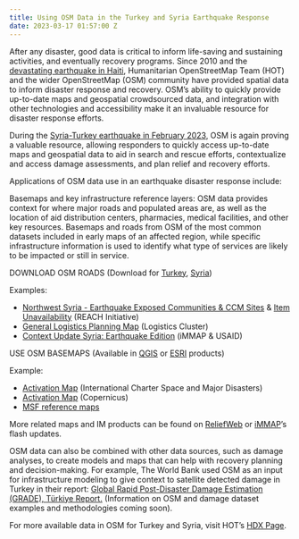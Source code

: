 ```yaml
---
title: Using OSM Data in the Turkey and Syria Earthquake Response
date: 2023-03-17 01:57:00 Z
---
```


After any disaster, good data is critical to inform life-saving and sustaining activities, and eventually recovery programs. Since 2010 and the [devastating earthquake in Haiti](https://www.hotosm.org/projects/haiti_), Humanitarian OpenStreetMap Team (HOT) and the wider OpenStreetMap (OSM) community have provided spatial data to inform disaster response and recovery.  OSM’s ability to quickly provide up-to-date maps and geospatial crowdsourced data, and integration with other technologies and accessibility make it an invaluable resource for disaster response efforts.

During the [Syria-Turkey earthquake in February 2023](https://reliefweb.int/disaster/eq-2023-000015-tur), OSM is again proving a valuable resource, allowing responders to quickly access up-to-date maps and geospatial data to aid in search and rescue efforts, contextualize and access damage assessments, and plan relief and recovery efforts. 

Applications of OSM data use in an earthquake disaster response include:

Basemaps and key infrastructure reference layers: OSM data provides context for where major roads and populated areas are, as well as the location of aid distribution centers, pharmacies, medical facilities, and other key resources. Basemaps and roads from OSM of the most common datasets included in early maps of an affected region, while specific infrastructure information is used to identify what type of services are likely to be impacted or still in service. 

DOWNLOAD OSM ROADS (Download for [Turkey](https://data.humdata.org/dataset/hotosm_tur_roads), [Syria](https://data.humdata.org/dataset/hotosm_syr_roads))

Examples:
* [Northwest Syria - Earthquake Exposed Communities & CCM Sites](https://www.impact-initiatives.org/wp-content/uploads/2023/02/REACH_SYR_Northwest_Syria_Earthquake_Exposed_Communities_Population_CCCM_09Feb2023.png) & [Item Unavailability](https://www.impact-initiatives.org/what-we-do/news/turkiye-and-syria-emergency-response-activated-following-two-powerful-earthquakes/) (REACH Initiative)
* [General Logistics Planning Map](https://reliefweb.int/map/syrian-arab-republic/syrian-arab-republic-turkiye-general-logistics-planning-map-07-february-2023) (Logistics Cluster)
* [Context Update Syria: Earthquake Edition](https://immap.org/wp-content/uploads/2016/12/iMMAP_February-Context-Update_Syria_Earthquake-Edition.pdf) (iMMAP & USAID)

USE OSM BASEMAPS (Available in [QGIS](https://plugins.qgis.org/plugins/quick_map_services/) or [ESRI](https://www.arcgis.com/home/item.html?id=fae788aa91e54244b161b59725dcbb2a) products) 

Example:
* [Activation Map](https://reliefweb.int/map/turkiye/activation-797-call-919-earthquakes-turkey-idana-aoi-id-31-observed-pleides-1a-image-09-february-2023) (International Charter Space and Major Disasters)
* [Activation Map](https://emergency.copernicus.eu/mapping/sites/default/files/thumbnails/EMSR648-AEM-1676306112-r10-v2.jpg) (Copernicus) 
* [MSF reference maps](https://geo.msf.org/catalogue/01XYJBTB3AEA3VVAF5OZAIQ5UOMBKJXLNA)

More related maps and IM products can be found on [ReliefWeb](https://reliefweb.int/updates?advanced-search=%28D51470%29_%28F12.F12570%29) or [iMMAP](https://immap.org/news/turkiye-syria-earthquake-flash-updates/)’s flash updates. 

OSM data can also be combined with other data sources, such as damage analyses, to create models and maps that can help with recovery planning and decision-making. For example, The World Bank used OSM as an input for infrastructure modeling to give context to satellite detected damage in Turkey in their report: [Global Rapid Post-Disaster Damage Estimation (GRADE), Türkiye Report.](https://reliefweb.int/report/turkiye/global-rapid-post-disaster-damage-estimation-grade-report-february-6-2023-kahramanmaras-earthquakes-turkiye-report) (Information on OSM and damage dataset examples and methodologies coming soon). 

For more available data in OSM for Turkey and Syria, visit HOT’s [HDX Page](https://data.humdata.org/organization/hot?groups=tur&groups=syr&q=&sort=if(gt(last_modified%2Creview_date)%2Clast_modified%2Creview_date)%20desc&ext_page_size=25).


